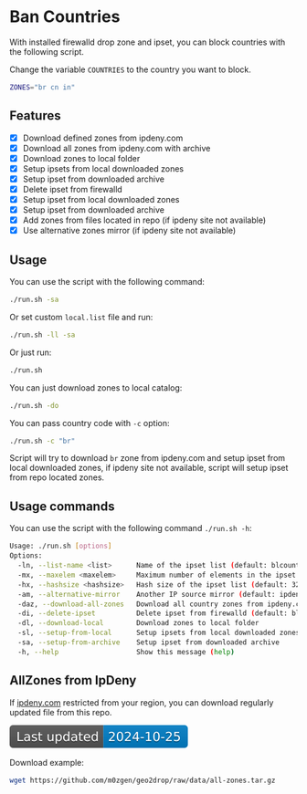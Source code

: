# Ban Countries

With installed firewalld drop zone and ipset, you can block countries with the following script.

Change the variable `COUNTRIES` to the country you want to block.

```bash
ZONES="br cn in"
```

## Features

- [x] Download defined zones from ipdeny.com
- [x] Download all zones from ipdeny.com with archive
- [x] Download zones to local folder
- [x] Setup ipsets from local downloaded zones
- [x] Setup ipset from downloaded archive
- [x] Delete ipset from firewalld
- [x] Setup ipset from local downloaded zones
- [x] Setup ipset from downloaded archive
- [x] Add zones from files located in repo (if ipdeny site not available)
- [x] Use alternative zones mirror (if ipdeny site not available)

## Usage

You can use the script with the following command:

```bash
./run.sh -sa
```

Or set custom `local.list` file and run:

```bash
./run.sh -ll -sa
```

Or just run:

```bash
./run.sh
```

You can just download zones to local catalog:

```bash
./run.sh -do
```

You can pass country code with `-c` option:

```bash
./run.sh -c "br"
```

Script will try to download `br` zone from ipdeny.com and setup ipset from local downloaded zones, if ipdeny site not available, script will setup ipset from repo located zones.

## Usage commands

You can use the script with the following command `./run.sh -h`:

```bash
Usage: ./run.sh [options]
Options:
  -ln, --list-name <list>      Name of the ipset list (default: blcountries)
  -mx, --maxelem <maxelem>     Maximum number of elements in the ipset list (default: 131072)
  -hx, --hashsize <hashsize>   Hash size of the ipset list (default: 32768)
  -am, --alternative-mirror    Another IP source mirror (default: ipdeny.com)
  -daz, --download-all-zones   Download all country zones from ipdeny.com (all-zones.tar.gz)
  -di, --delete-ipset          Delete ipset from firewalld (default: blcountries)
  -dl, --download-local        Download zones to local folder
  -sl, --setup-from-local      Setup ipsets from local downloaded zones
  -sa, --setup-from-archive    Setup ipset from downloaded archive
  -h, --help                   Show this message (help)
```

## AllZones from IpDeny 

If [ipdeny.com](https://www.ipdeny.com/ipblocks/) restricted from your region, you can download regularly updated file from this repo.

![geo2drop update all IP zones date](https://raw.githubusercontent.com/m0zgen/geo2drop/data/badge_date.svg)

Download example:

```bash
wget https://github.com/m0zgen/geo2drop/raw/data/all-zones.tar.gz
```

